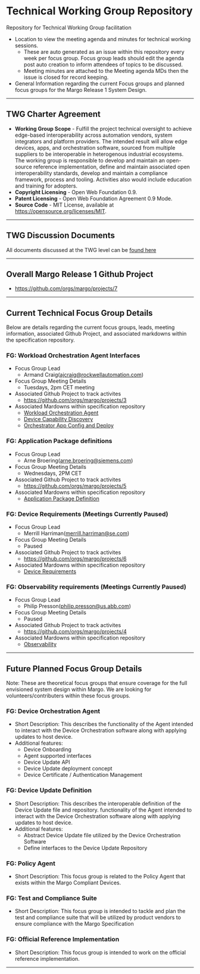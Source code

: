 # Technical Working Group Repository
Repository for Technical Working Group facilitation
* Location to view the meeting agenda and minutes for technical working sessions.
    * These are auto generated as an issue within this repository every week per focus group. Focus group leads should edit the agenda post auto creation to inform attendees of topics to be discussed. 
    * Meeting minutes are attached to the Meeting agenda MDs then the issue is closed for record keeping.
* General Information regarding the current Focus groups and planned focus groups for the Margo Release 1 System Design.

***
## TWG Charter Agreement
- **Working Group Scope** - Fulfill the project technical oversight to achieve edge-based interoperability across automation vendors, system integrators and platform providers. The intended result will allow edge devices, apps, and orchestration software, sourced from multiple suppliers to be interoperable in heterogenous industrial ecosystems. The working group is responsible to develop and maintain an open-source reference implementation, define and maintain associated open interoperability standards, develop and maintain a compliance framework, process and tooling. Activities also would include education and training for adopters. 
- **Copyright Licensing** - Open Web Foundation 0.9.
- **Patent Licensing** - Open Web Foundation Agreement 0.9 Mode.
- **Source Code** - MIT License, available at https://opensource.org/licenses/MIT. 
***

## TWG Discussion Documents
All documents discussed at the TWG level can be [found here](https://drive.google.com/drive/folders/1et9nZXHUgJ_4IehcyWQdxo3XRpIKcWBS?usp=sharing)

***

## Overall Margo Release 1 Github Project
* https://github.com/orgs/margo/projects/7

***

## Current Technical Focus Group Details
Below are details regarding the current focus groups, leads, meeting information, associated Github Project, and associated markdowns within the specification repository. 

### FG: Workload Orchestration Agent Interfaces
* Focus Group Lead
    * Armand Craig(ajcraig@rockwellautomation.com)
* Focus Group Meeting Details
    * Tuesdays, 2pm CET meeting
* Associated Github Project to track activites
    * https://github.com/orgs/margo/projects/3 
* Associated Mardowns within specification repository
    * [Workload Orchestration Agent](https://github.com/margo/specification/blob/pre-draft/system-design/app-interoperability/workload-orchestration-agent.md)
    * [Device Capability Discovery](https://github.com/margo/specification/blob/pre-draft/system-design/app-interoperability/device-capability-discovery.md)
    * [Orchestrator App Config and Deploy](https://github.com/margo/specification/blob/pre-draft/system-design/app-interoperability/orchestator-app-config-deploy.md)
### FG: Application Package definitions
* Focus Group Lead
    * Arne Broering(arne.broering@siemens.com)
* Focus Group Meeting Details
    * Wednesdays, 2PM CET
* Associated Github Project to track activites
    * https://github.com/orgs/margo/projects/5
* Associated Mardowns within specification repository
    * [Application Package Definition](https://github.com/margo/specification/blob/pre-draft/system-design/app-interoperability/application-package-definition.md)
### FG: Device Requirements (Meetings Currently Paused)
* Focus Group Lead
    * Merrill Harriman(merrill.harriman@se.com) 
* Focus Group Meeting Details
    * Paused
* Associated Github Project to track activites
    * https://github.com/orgs/margo/projects/6
* Associated Mardowns within specification repository
    * [Device Requirements](https://github.com/margo/specification/blob/pre-draft/system-design/device-interoperability/device-requirements.md)
### FG: Observability requirements (Meetings Currently Paused)
* Focus Group Lead
    * Philip Presson(philip.presson@us.abb.com) 
* Focus Group Meeting Details
    * Paused
* Associated Github Project to track activites
    * https://github.com/orgs/margo/projects/4
* Associated Mardowns within specification repository
     * [Observability](https://github.com/margo/specification/blob/pre-draft/system-design/app-interoperability/observability.md)
***

## Future Planned Focus Group Details
Note: These are theoretical focus groups that ensure coverage for the full envisioned system design within Margo. We are looking for volunteers/contributers within these focus groups. 

### FG: Device Orchestration Agent
* Short Description: This describes the functionality of the Agent intended to interact with the Device Orchestration software along with applying updates to host device.
* Additional features:
    * Device Onboarding
    * Agent supported interfaces
    * Device Update API
    * Device Update deployment concept
    * Device Certificate / Authentication Management
### FG: Device Update Definition
* Short Description: This describes the interoperable definition of the Device Update file and repository. functionality of the Agent intended to interact with the Device Orchestration software along with applying updates to host device.
* Additional features:
    * Abstract Device Update file utilized by the Device Orchestration Software
    * Define interfaces to the Device Update Repository
### FG: Policy Agent
* Short Description: This focus group is related to the Policy Agent that exists within the Margo Compliant Devices. 
### FG: Test and Compliance Suite
* Short Description: This focus group is intended to tackle and plan the test and compliance suite that will be utilized by product vendors to ensure compliance with the Margo Specification
### FG: Official Reference Implementation
* Short Description: This focus group is intended to work on the official reference implementation.

***
